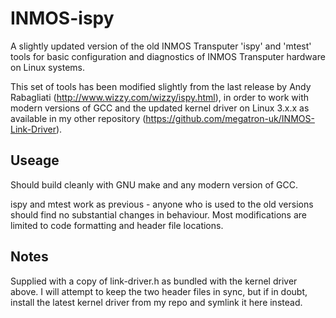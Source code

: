 # INMOS-ispy

A slightly updated version of the old INMOS Transputer 'ispy' and 'mtest' tools for basic configuration and diagnostics of INMOS Transputer hardware on Linux systems.

This set of tools has been modified slightly from the last release by  Andy Rabagliati (http://www.wizzy.com/wizzy/ispy.html), in order to work with modern versions of GCC and the updated kernel driver on Linux 3.x.x as available in my other repository (https://github.com/megatron-uk/INMOS-Link-Driver).

## Useage

Should build cleanly with GNU make and any modern version of GCC.

ispy and mtest work as previous - anyone who is used to the old versions should find no substantial changes in behaviour. Most modifications are limited to code formatting and header file locations.

## Notes

Supplied with a copy of link-driver.h as bundled with the kernel driver above. I will attempt to keep the two header files in sync, but if in doubt, install the latest kernel driver from my repo and symlink it here instead.
